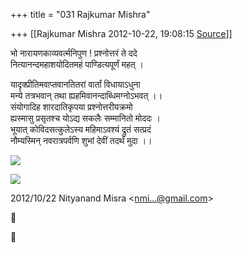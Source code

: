 +++
title = "031 Rajkumar Mishra"

+++
[[Rajkumar Mishra	2012-10-22, 19:08:15 [Source](https://groups.google.com/g/bvparishat/c/uqMxzCy3QFE)]]



भो नारायणकाव्यवर्त्मनिपुण ! प्रश्नोत्तरं ते ददे  
नित्यानन्दमहाशयोदितमहं पाण्डित्यपूर्णं महत् ।  

यादृक्प्रीतिमवाप्तवानतितरां वार्तां विधायाऽधुना  
मन्ये तत्रभवान् तथा ह्यहमिवानन्दाब्धिमग्नोऽभवत् ।।  
संयोगादिह शारदातिकृपया प्रश्नोत्तरीयक्रमो  
ह्यस्मासु प्रसृतश्च योऽद्य सकलैः सम्मानितो मोददः ।  
भूयात् कोविदसत्कुलेऽस्य महिमाऽवश्यं द्रुतं सत्प्रदं  
नौम्यस्मिन् नवरात्रपर्वणि शुभां देवीं तदर्थं मुदा ।।  

![](https://ci3.googleusercontent.com/proxy/fEsTorAwFlLet-ATnesgVvtiPJYqlsxl6NNLPaQBe6dokj0KdyZiD5PKJo-9p65xyeNWTUmx0MMHNRvm_3EpSuSUhg=s0-d-e1-ft#https://mail.google.com/mail/images/cleardot.gif)

![](https://ci3.googleusercontent.com/proxy/XObbX_NHrYrHR2CmSk64Kd_uC7BdRe70sCBy9KK5Lxxe6seu2JzadeUl3otf_ekQT19DMjSrhi-WWcavLlHizUnmEIQhLLsDs4KGinuz9_BhTEvXyvyHlWF2V8Npn1Fwm2WOpd18iOPb6o-3uuQNM72P-HcvSeLIvqbIXwWcMhnLN0b4ireK3AbMZv4QYXliCEq7HXj4IdmS1te3u0bvXyVjuMTUCenX-qhWMoL-4cHdFXbUIYcVYFSntia5yHOEk1j_pv33_8tr=s0-d-e1-ft#https://mail.google.com/mail/c/photos/public/AIbEiAIAAABECPja79LP-PqywAEiC3ZjYXJkX3Bob3RvKig3ODI3MDk3ZDcyMzNiNzg5OGMwY2Y3YzkyNzZhODA1ZWIwZDE4ZDg5MAFE5FFq9ZToBuNQKNzCKzDhtW0N2A?sz=32)

  
  

2012/10/22 Nityanand Misra \<[nmi...@gmail.com]()\>





